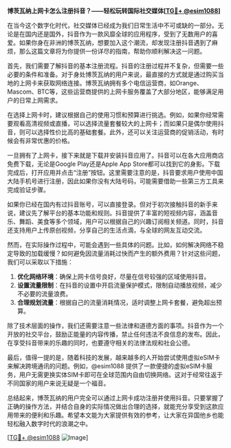 **博茨瓦纳上网卡怎么注册抖音？——轻松玩转国际社交媒体[[TG💪+ @esim1088](https://t.me/s/esim1088)]**

在当今这个数字化时代，社交媒体已经成为我们日常生活中不可或缺的一部分。无论是在国内还是国外，抖音作为一款风靡全球的应用程序，受到了无数用户的喜爱。如果你身在非洲的博茨瓦纳，想要加入这个潮流，却发现注册抖音遇到了麻烦，那么这篇文章将为你提供一份详尽的指南，帮助你顺利解决这一问题。

首先，我们需要了解抖音的基本注册流程。抖音的注册过程并不复杂，但需要一些必要的条件和准备。对于身处博茨瓦纳的用户来说，最直接的方式就是通过购买当地的上网卡来获取网络连接。博茨瓦纳拥有多个电信运营商，如Orange、Mascom、BTC等，这些运营商提供的上网卡服务覆盖了大部分地区，能够满足用户的日常上网需求。

在选择上网卡时，建议根据自己的使用习惯和预算进行挑选。例如，如果你经常需要观看高清视频或直播，可以选择流量套餐较大的上网卡；而如果只是偶尔使用抖音，则可以选择性价比高的基础套餐。此外，还可以关注运营商的促销活动，有时候会有非常优惠的价格。

一旦拥有了上网卡，接下来就是下载并安装抖音应用了。抖音可以在各大应用商店免费下载，无论是Google Play还是Apple App Store都可以找到它的身影。下载完成后，打开应用并点击“注册”按钮。这里需要注意的是，抖音要求用户使用中国大陆手机号进行注册，因此如果你没有大陆号码，可能需要借助一些第三方工具来完成验证步骤。

如果你已经在国内有过抖音账号，可以直接登录。但对于初次接触抖音的新手来说，建议先了解平台的基本功能和规则。抖音提供了丰富的短视频内容，涵盖音乐、舞蹈、美食等多个领域，用户可以根据自己的兴趣订阅相关频道。同时，抖音还支持用户上传原创视频，分享自己的生活点滴，与全球的网友互动交流。

然而，在实际操作过程中，可能会遇到一些具体的问题。比如，如何解决网络不稳定导致的加载缓慢？如何避免因流量消耗过快而产生的额外费用？针对这些问题，我们可以采取以下措施：

1. **优化网络环境**：确保上网卡信号良好，尽量在信号较强的区域使用抖音。
2. **设置流量限制**：在抖音的设置中开启流量保护模式，限制自动播放视频，减少不必要的流量浪费。
3. **合理规划流量**：根据自己的流量消耗情况，适时调整上网卡套餐，避免超出预算。

除了技术层面的操作，我们还需要注意一些法律和道德方面的事项。抖音作为一个开放的社交平台，鼓励正能量的内容传播，禁止任何违法不良信息的发布。因此，在享受抖音带来的乐趣的同时，也要遵守相关的法律法规和社会公德。

最后，值得一提的是，随着科技的发展，越来越多的人开始尝试使用虚拟eSIM卡来解决跨境通讯的问题。例如，@esim1088 提供了一款便捷的虚拟eSIM卡服务，用户无需更换实体SIM卡即可在全球范围内自由切换网络。这对于经常往返于不同国家的用户来说无疑是一个福音。

总结起来，博茨瓦纳的用户完全可以通过上网卡成功注册并使用抖音。只要掌握了正确的操作方法，并结合自身的实际情况做出合理的选择，就能充分享受到这款应用带来的便利和乐趣。希望本文能为大家提供有效的参考，让大家在异国他乡也能轻松融入数字时代的浪潮之中。

[[TG💪+ @esim1088](https://t.me/s/esim1088) ![Image](https://i.postimg.cc/4NQfJmqS/Snipaste-2025-05-13-00-14-12.png)]